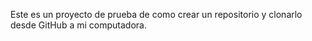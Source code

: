 Este es un proyecto de prueba de como crear un repositorio y clonarlo desde GitHub a mi computadora.
